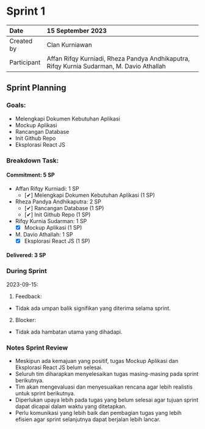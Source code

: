# Sprint 1


| Date        | 15 September 2023                                                                         |
| :---------- | :---------------------------------------------------------------------------------------- |
| Created by  | Clan Kurniawan                                                                            |
| Participant | Affan Rifqy Kurniadi, Rheza Pandya Andhikaputra, Rifqy Kurnia Sudarman, M. Davio Athallah |
## Sprint Planning
### Goals:
- Melengkapi Dokumen Kebutuhan Aplikasi
- Mockup Aplikasi
- Rancangan Database
- Init Github Repo
- Eksplorasi React JS

### Breakdown Task:
#### Commitment: 5 SP
- Affan Rifqy Kurniadi: 1 SP
  - [✔] Melengkapi Dokumen Kebutuhan Aplikasi (1 SP)
- Rheza Pandya Andhikaputra: 2 SP
  - [✔] Rancangan Database (1 SP)
  - [✔] Init Github Repo (1 SP)
- Rifqy Kurnia Sudarman: 1 SP
  - [x] Mockup Aplikasi (1 SP)
- M. Davio Athallah: 1 SP
  - [x] Eksplorasi React JS (1 SP)

#### Delivered:	3 SP
### During Sprint
2023-09-15:

1. Feedback:
- Tidak ada umpan balik signifikan yang diterima selama sprint.
2. Blocker:
- Tidak ada hambatan utama yang dihadapi.

### Notes Sprint Review
- Meskipun ada kemajuan yang positif, tugas Mockup Aplikasi dan Eksplorasi React JS belum selesai.
- Seluruh tim diharapkan menyelesaikan tugas masing-masing pada sprint berikutnya.
- Tim akan mengevaluasi dan menyesuaikan rencana agar lebih realistis untuk sprint berikutnya.
- Diperlukan upaya lebih pada tugas yang belum selesai agar tujuan sprint dapat dicapai dalam waktu yang ditetapkan.
- Perlu komunikasi yang lebih baik dan pembagian tugas yang lebih efisien agar sprint selanjutnya dapat berjalan lebih lancar.